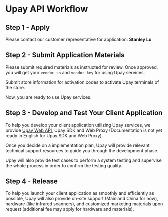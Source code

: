 # Upay API Workflow

## Step 1 - Apply

Please contact our customer representative for application: **Stanley Lu**

## Step 2 - Submit Application Materials

Please submit required materials as instructed for review. Once approved, you will get your `vendor_sn` and `vendor_key` for using Upay services.

Submit store information for activation codes to activate Upay terminals of the store.

Now, you are ready to use Upay services.

## Step 3 - Develop and Test Your Client Application

To help you develop your client application utilizing Upay services, we provide [Upay Web API](../api/index.md), Upay SDK and Web Proxy (Documentation is not yet ready in English for Upay SDK and Web Proxy). <!--For a detailed explanation and comparison of the three, please refer to the [Integration Options](integration_options.md).-->

Once you decide on a implementation plan, Upay will provide relevant technical support resources to guide you through the development phase.

Upay will also provide test cases to perform a system testing and supervise the whole process in order to confirm the testing quality.

## Step 4 - Release

To help you launch your client application as smoothly and efficiently as possible, Upay will also provide on-site support (Mainland China for now), hardware (like infrared scanners), and customized marketing materials upon request (additional fee may apply for hardware and materials).